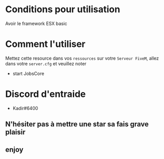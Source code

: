 # Conditions pour utilisation
Avoir le framework ESX basic
# Comment l'utiliser
Mettez cette resource dans vos `ressources` sur votre `Serveur FiveM`, allez dans votre `server.cfg` et veuillez noter
- start JobsCore
# Discord d'entraide
- Kadir#6400
## N'hésiter pas à mettre une star sa fais grave plaisir
## enjoy
